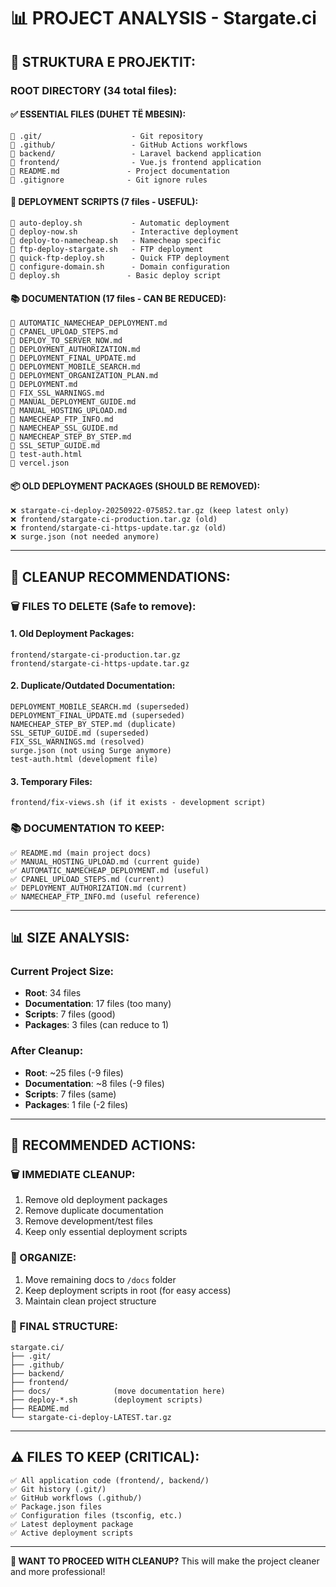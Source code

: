 # 📊 PROJECT ANALYSIS - Stargate.ci

## 📁 **STRUKTURA E PROJEKTIT:**

### **ROOT DIRECTORY (34 total files):**

#### **✅ ESSENTIAL FILES (DUHET TË MBESIN):**
```
📁 .git/                    - Git repository
📁 .github/                 - GitHub Actions workflows  
📁 backend/                 - Laravel backend application
📁 frontend/                - Vue.js frontend application
📄 README.md               - Project documentation
📄 .gitignore              - Git ignore rules
```

#### **🔧 DEPLOYMENT SCRIPTS (7 files - USEFUL):**
```
📜 auto-deploy.sh           - Automatic deployment
📜 deploy-now.sh            - Interactive deployment
📜 deploy-to-namecheap.sh   - Namecheap specific
📜 ftp-deploy-stargate.sh   - FTP deployment
📜 quick-ftp-deploy.sh      - Quick FTP deployment
📜 configure-domain.sh      - Domain configuration
📜 deploy.sh               - Basic deploy script
```

#### **📚 DOCUMENTATION (17 files - CAN BE REDUCED):**
```
📄 AUTOMATIC_NAMECHEAP_DEPLOYMENT.md
📄 CPANEL_UPLOAD_STEPS.md
📄 DEPLOY_TO_SERVER_NOW.md
📄 DEPLOYMENT_AUTHORIZATION.md
📄 DEPLOYMENT_FINAL_UPDATE.md
📄 DEPLOYMENT_MOBILE_SEARCH.md
📄 DEPLOYMENT_ORGANIZATION_PLAN.md
📄 DEPLOYMENT.md
📄 FIX_SSL_WARNINGS.md
📄 MANUAL_DEPLOYMENT_GUIDE.md
📄 MANUAL_HOSTING_UPLOAD.md
📄 NAMECHEAP_FTP_INFO.md
📄 NAMECHEAP_SSL_GUIDE.md
📄 NAMECHEAP_STEP_BY_STEP.md
📄 SSL_SETUP_GUIDE.md
📄 test-auth.html
📄 vercel.json
```

#### **📦 OLD DEPLOYMENT PACKAGES (SHOULD BE REMOVED):**
```
❌ stargate-ci-deploy-20250922-075852.tar.gz (keep latest only)
❌ frontend/stargate-ci-production.tar.gz (old)
❌ frontend/stargate-ci-https-update.tar.gz (old)
❌ surge.json (not needed anymore)
```

---

## 🧹 **CLEANUP RECOMMENDATIONS:**

### **🗑️ FILES TO DELETE (Safe to remove):**

#### **1. Old Deployment Packages:**
```
frontend/stargate-ci-production.tar.gz
frontend/stargate-ci-https-update.tar.gz
```

#### **2. Duplicate/Outdated Documentation:**
```
DEPLOYMENT_MOBILE_SEARCH.md (superseded)
DEPLOYMENT_FINAL_UPDATE.md (superseded)  
NAMECHEAP_STEP_BY_STEP.md (duplicate)
SSL_SETUP_GUIDE.md (superseded)
FIX_SSL_WARNINGS.md (resolved)
surge.json (not using Surge anymore)
test-auth.html (development file)
```

#### **3. Temporary Files:**
```
frontend/fix-views.sh (if it exists - development script)
```

### **📚 DOCUMENTATION TO KEEP:**
```
✅ README.md (main project docs)
✅ MANUAL_HOSTING_UPLOAD.md (current guide)
✅ AUTOMATIC_NAMECHEAP_DEPLOYMENT.md (useful)
✅ CPANEL_UPLOAD_STEPS.md (current)
✅ DEPLOYMENT_AUTHORIZATION.md (current)
✅ NAMECHEAP_FTP_INFO.md (useful reference)
```

---

## 📊 **SIZE ANALYSIS:**

### **Current Project Size:**
- **Root**: 34 files
- **Documentation**: 17 files (too many)
- **Scripts**: 7 files (good)
- **Packages**: 3 files (can reduce to 1)

### **After Cleanup:**
- **Root**: ~25 files (-9 files)
- **Documentation**: ~8 files (-9 files)
- **Scripts**: 7 files (same)
- **Packages**: 1 file (-2 files)

---

## 🎯 **RECOMMENDED ACTIONS:**

### **🗑️ IMMEDIATE CLEANUP:**
1. Remove old deployment packages
2. Remove duplicate documentation
3. Remove development/test files
4. Keep only essential deployment scripts

### **📁 ORGANIZE:**
1. Move remaining docs to `/docs` folder
2. Keep deployment scripts in root (for easy access)
3. Maintain clean project structure

### **🔄 FINAL STRUCTURE:**
```
stargate.ci/
├── .git/
├── .github/
├── backend/
├── frontend/
├── docs/              (move documentation here)
├── deploy-*.sh        (deployment scripts)
├── README.md
└── stargate-ci-deploy-LATEST.tar.gz
```

---

## ⚠️ **FILES TO KEEP (CRITICAL):**
```
✅ All application code (frontend/, backend/)
✅ Git history (.git/)
✅ GitHub workflows (.github/)
✅ Package.json files
✅ Configuration files (tsconfig, etc.)
✅ Latest deployment package
✅ Active deployment scripts
```

---

**🎯 WANT TO PROCEED WITH CLEANUP?**
This will make the project cleaner and more professional!

